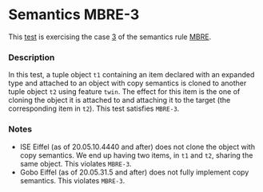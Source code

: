 # Semantics MBRE-3

This [test](.) is exercising the case [3](../Readme.md) of the semantics rule [MBRE](../../mbre/Readme.md).

### Description

In this test, a tuple object `t1` containing an item declared with an expanded type and attached to an object with copy semantics is cloned to another tuple object  `t2` using feature `twin`. The effect for this item is the one of cloning the object it is attached to and attaching it to the target (the corresponding item in `t2`). This test satisfies `MBRE-3`.

### Notes

* ISE Eiffel (as of 20.05.10.4440 and after) does not clone the object with copy semantics. We end up having two items, in `t1` and `t2`, sharing the same object. This violates `MBRE-3`.
* Gobo Eiffel (as of 20.05.31.5 and after) does not fully implement copy semantics. This violates `MBRE-3`.
